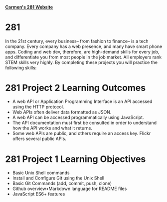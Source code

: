 #### [Carmen's 281 Website](https://pages.uoregon.edu/carmenh/281/)

# 281

In the 21st century, every business– from fashion to finance– is a tech company. Every company has a web presence, and many have smart phone apps. Coding and web dev, therefore, are high-demand skills for every job, and differentiate you from most people in the job market. All employers rank STEM skills very highly. By completing these projects you will practice the following skills:

# 281 Project 2 Learning Outcomes

- A web API or Application Programming Interface is an API accessed using the HTTP protocol.
- Web APIs often deliver data formatted as JSON.
- A web API can be accessed programmatically using JavaScript.
- The API documentation must first be consulted in order to understand how the API works and what it returns.
- Some web APIs are public, and others require an access key. Flickr offers several public APIs.

# 281 Project 1 Learning Objectives

- Basic Unix Shell commands
- Install and Configure Git using the Unix Shell
- Basic Git Commands (add, commit, push, clone)
- Github overview•Markdown language for README files
- JavaScript ES6+ features
